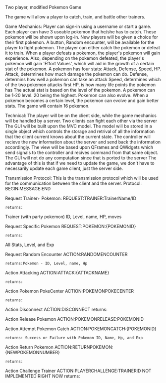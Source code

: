 Two player, modified Pokemon Game

The game will allow a player to catch, train, and battle other trainers.

Game Mechanics:
Player can sign-in using a username or start a game.
Each player can have 3 useable pokemon that he/she has to catch.
These pokemon will be shown upon log-in. New players will be given a choice for their first pokemon.
A button, Random encounter, will be available for the player to fight pokemon. 
The player can either catch the pokemon or defeat it to train. 
When a player defeats a pokemon, the player's pokemon will gain experience. 
Also, depending on the pokemon defeated, the player's pokemon will gain 'Effort Values', which will aid in the growth of a certain stat of the pokemon.
A pokemon has four stats: Attack, Defense, Speed, HP. 
	Attack, determines how much damage the pokemon can do.
	Defense, determins how well a pokemon can take an attack
	Speed, determines which of the two pokemon attacks first
	HP, is how many life points the pokemon has
The actual stat is based on the level of the pokemon. A pokemon can be 1-20 level. 20 being the highest. 
Pokemon can also evolve. When a pokemon becomes a certain level, the pokemon can evolve and gain better stats.
The game will contain 16 pokemon.

Technical:
The player will be on the client side, while the game mechanics will be handled by a server.
Two clients can fight each other via the server
The GUI will be built upon the MVC model. 
	The model will be stored in a single object which controls the storage and retrival of all the information that the client current knows about the current state.
	The controller will recieve the new information about the server and send back the information accordingly. 
	The view will be based upon QFrames and QWidgets which send signals to the controller and recives command from that same object.
The GUI will not do any computation since that is ported to the server
	The advantage of this is that if we need to update the game, we don't have to necessarily update each game client, just the server side.
	





Transmission Protocol:
This is the transmission protocol which will be used for the communication between the client and the server.
Protocol: 
BEGIN:MESSAGE:END


Request Trainer+ Pokemon:
REQUEST:TRAINER:TrainerName/ID

    returns: 
Trainer (with party pokemon)
ID, Level, name, HP, moves

Request Specific Pokemon
REQUEST:POKEMON:{POKEMONID}

    returns:
All Stats, Level, and Exp

Request Random Encounter
ACTION:RANDOMENCOUNTER

    returns:Pokemon - ID, Level, name, Hp

Action Attacking
ACTION:ATTACK:{ATTACKNAME}

    returns:

Action Pokemon PokeCenter
ACTION:POKEMONPOKECENTER

    returns:
Action Disconnect 
ACTION:DISCONNECT
    returns:

Action Release Pokemon
ACTION:POKEMONRELEASE:POKEMONID

Action Attempt Pokemon Catch
ACTION:POKEMONCATCH:{POKEMONID}

    returns: Success or Failure with Pokemon ID, Name, Hp, and Exp
Action Return Pokemon
ACTION:RETURNPOKEMON:{NEWPOKEMONNUMBER}

    returns: 

Action Challenge Trainer
ACTION:PLAYERCHALLENGE:TRAINERID
    NOT IMPLEMENTED RIGHT NOW
    returns:

